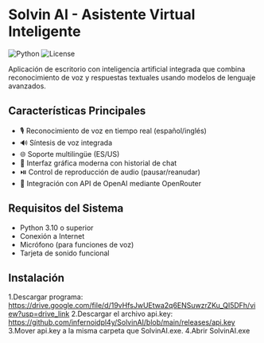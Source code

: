 # Solvin AI - Asistente Virtual Inteligente

![Python](https://img.shields.io/badge/Python-3.10%2B-blue)
![License](https://img.shields.io/badge/License-GPLv3-green)

Aplicación de escritorio con inteligencia artificial integrada que combina reconocimiento de voz y respuestas textuales usando modelos de lenguaje avanzados.

## Características Principales

- 🎙️ Reconocimiento de voz en tiempo real (español/inglés)
- 🔊 Síntesis de voz integrada
- 🌐 Soporte multilingüe (ES/US)
- 💬 Interfaz gráfica moderna con historial de chat
- ⏯️ Control de reproducción de audio (pausar/reanudar)
- 🚀 Integración con API de OpenAI mediante OpenRouter

## Requisitos del Sistema

- Python 3.10 o superior
- Conexión a Internet
- Micrófono (para funciones de voz)
- Tarjeta de sonido funcional

## Instalación

1.Descargar programa:
https://drive.google.com/file/d/19vHfsJwUEtwa2q6ENSuwzrZKu_QI5DFh/view?usp=drive_link
2.Descargar el archivo api.key:
https://github.com/infernoidpl4y/SolvinAI/blob/main/releases/api.key
3.Mover api.key a la misma carpeta que SolvinAI.exe.
4.Abrir SolvinAI.exe
